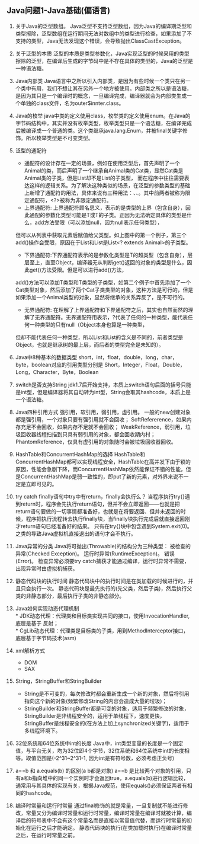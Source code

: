 ## Java问题1-Java基础(偏语言)
1. 关于Java的泛型数组。
Java泛型不支持泛型数组，因为Java的编译期泛型和类型擦除，泛型数组在运行期间无法对数组中的类型进行检查，如果添加了不支持的类型，Java无法发现这个错误，会导致抛出ClassCastException。

2. 关于泛型的本质
泛型的本质是类型参数化，Java实现泛型的时候采用的类型擦除的泛型，在编译后生成的字节码中是不存在具体的类型的，Java的泛型是一种语法糖。

3. Java内部类
Java语言中之所以引入内部类，是因为有些时候一个类只在另一个类中有用，我们不想让其在另外一个地方被使用。内部类之所以是语法糖，是因为其只是一个编译时的概念，一旦编译完成，编译器就会为内部类生成一个单独的class文件，名为outer$innter.class。

4. Java的枚举
java中类的定义使用class，枚举类的定义使用enum。在Java的字节码结构中，其实并没有枚举类型，枚举类型只是一个语法糖，在编译完成后被编译成一个普通的类。这个类继承java.lang.Enum，并被final关键字修饰。所以枚举类型是不可变类型。

5. 泛型的通配符
    * 通配符的设计存在一定的场景，例如在使用泛型后，首先声明了一个Animal的类，而后声明了一个继承自Animal类的Cat类，显然Cat类是Animal类的子类，但是List<Cat>却不是List<Animal>的子类型，
    而在程序中往往需要表达这样的逻辑关系。为了解决这种类似的场景，在泛型的参数类型的基础上新增了通配符的用法，具体来说有三种用法：<? extends T>、<? super T>、<?>。其中前两者被称为限定通配符，<?>被称为非限定通配符。 
    * <? extends T> 上界通配符: 上界通配符顾名思义，<? extends T>表示的是类型的上界（包含自身），因此通配的参数化类型可能是T或T的子类。正因为无法确定具体的类型是什么，add方法受限（可以添加null，因为null表示任何类型），   
    但可以从列表中获取元素后赋值给父类型。如上图中的第一个例子，第三个add()操作会受限，原因在于List<Animal>和List<Cat>是List<? extends Animal>的子类型。
    * <? super T> 下界通配符:下界通配符<? super T>表示的是参数化类型是T的超类型（包含自身），层层至上，直至Object，编译器无从判断get()返回的对象的类型是什么，因此get()方法受限。但是可以进行add()方法， 
     add()方法可以添加T类型和T类型的子类型，如第二个例子中首先添加了一个Cat类型对象，然后添加了两个Cat子类类型的对象，这种方法是可行的，但是如果添加一个Animal类型的对象，显然将继承的关系弄反了，是不可行的。
    * <?> 无界通配符: 在理解了上界通配符和下界通配符之后，其实也自然而然的理解了无界通配符。无界通配符用<?>表示，?代表了任何的一种类型，能代表任何一种类型的只有null（Object本身也算是一种类型，
     但却不能代表任何一种类型，所以List<Object>和List<null>的含义是不同的，前者类型是Object，也就是继承树的最上层，而后者的类型完全是未知的）。

6. Java中8种基本的数据类型
short，int，float，double，long，char，byte，boolean对应的引用类型分别是
Short，Integer，Float，Double，Long，Character，Byte，Boolean

7. switch是否支持String
jdk1.7后开始支持，本质上switch语句后面的括号只能是int型，但是编译器将其自动转为int型，String会取其hashcode，本质上是一个语法糖。

8. Java四种引用方式
强引用，软引用，弱引用，虚引用。
一般的new创建对象都是强引用，一个对象只要有强引用就不会回收；
SoftRefererence，如果内存充足不会回收，如果内存不足就不会回收；
WeakReference，弱引用，垃圾回收器线程扫描到只具有弱引用的对象，都会回收期内村；
PhantomReference，仅具有虚引用的对象随时会被垃圾回收器回收。

9. HashTable和ConcurrentHashMap的选择
HashTable和ConcurrentHashMap都可以实现线程安全，HashTable在高并发下由于锁的原因，性能会急剧下降，而ConcurrentHashMap依然能保证不错的性能，但是ConcurrentHashMap是弱一致性的，即put了新的元素，对外界来说不一定是立即可见的。

10. try catch finally语句中try中有return，finally会执行么？
当程序执行try{}遇到return时，程序会先执行return语句，但并不会立即返回——也就是把return语句要做的一切事情都准备好，也就是在将要返回、但并未返回的时候，程序把执行流程转去执行finally块，当finally块执行完成后就直接返回刚才return语句已经准备好的结果。
只有在try{}块中包含遇到System.exit(0)。 之类的导致Java虚拟机直接退出的语句才会不执行。

11. Java异常的分类
Java将可抛出(Throwable)的结构分为三种类型：
被检查的异常(Checked Exception)。 运行时异常(RuntimeException)。 错误(Error)。
检查异常必须要try catch捕获才能通过编译，运行时异常不需要，出现异常时由虚拟机捕获。

12. 静态代码块的执行时间
静态代码块中的执行时间是在类加载的时候进行的，并且只会执行一次。
静态代码块是最先执行的(先父类，然后子类)，然后执行父类的非静态部分，最后执行子类的非静态部分。

13.  Java如何实现动态代理机制  
    * JDK动态代理：代理类和目标类实现共同的接口，使用InvocationHandler, 底层是基于
    反射；  
    * CgLib动态代理：代理类是目标类的子类，用到MethodInterceptor接口，底层基于字节码技术(asm)

14. xml解析方式
    * DOM
    * SAX

15. String，StringBuffer和StringBuilder
    * String是不可变的，每次修改时都会重新生成一个新的对象，然后将引用指向这个新的对象(频繁修改String的内容会造成大量的垃圾)；
    * StringBuilder和StringBuffer都是可变的对象，适用于频繁修改的对象，StringBuilder是非线程安全的，适用于单线程下，速度更快，StringBuffer是线程安全的(在方法上加上synchronized关键字)，适用于多线程环境下。

16. 32位系统和64位系统中int的长度
Java中，int类型变量的长度是一个固定值，与平台无关，均为32位即4个字节，32位系统和64位系统中int的长度相等。取值范围是(-2^31~2^31-1, 因为int是有符号数，必须考虑正负号)

17. a==b 和 a.equals(b) 的区别(a b都是对象)
a==b 是比较两个对象的引用，只有a和b指向堆中的同一个实例时才会返回true，a.equals(b)进行逻辑比较，通常用与其具体的实现有关，根据Java规范，使用equals()必须保证两者有相同的hashcode。

18. 编译时常量和运行时常量
通过final修饰的就是常量，一旦复制就不能进行修改，常量又分为编译时常量和运行时常量，编译时常量在编译时就被计算，编译后的符号表中不会有这个常量名而是直接以常量值代替，而运行时常量的初始化在运行之后才能确定。
静态代码块的执行(在类加载时执行)在编译时常量之后，在运行时常量之前。

























